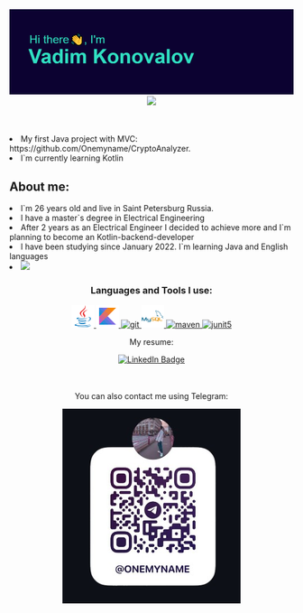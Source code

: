<body>

  
<img src="https://github.com/Onemyname/Onemyname/blob/becc44e0f7a7990bfb80f7d6a4a517c3353dbd22/header.png"/>
<div id="header" align="center">
  <img src="https://media.giphy.com/media/M9gbBd9nbDrOTu1Mqx/giphy.gif" width="100"/>
</div>
<br>
</br>

<p> 
  <li>My first Java project with MVC: https://github.com/Onemyname/CryptoAnalyzer.</li>
<li>I`m currently learning Kotlin</li>
  </p>
<h2> About me: </h2>

  <p> 
  <li>I`m 26 years old and live in Saint Petersburg Russia.</li>
  <li> I have a master`s degree in Electrical Engineering</li>
  <li> After 2 years as an Electrical Engineer I decided to achieve more and I`m planning to become an Kotlin-backend-developer </li>
  <li> I have been studying since January 2022. I`m learning Java and English languages </li>
  <li> <img src = "https://www.codewars.com/users/Onemyname/badges/small" </li>
  </p>

<h3 align="center">Languages and Tools I use:</h3>
<p align="center">
    <a href="https://www.java.com" target="_blank" rel="noreferrer"> <img src="https://raw.githubusercontent.com/devicons/devicon/master/icons/java/java-original.svg"    alt="java" width="40" height="40"/> </a>
    <a href ="https://kotlinlang.org" target="_blank" rel="noreferrer"> <img src ="https://github.com/Onemyname/Onemyname/blob/1717ae1bf6ce14a7c110c7092e2701570a3c57cd/icons8-kotlin-40.svg" alt="kotlin" width="40" height="40"/> </a>
    <a href="https://git-scm.com/" target="_blank" rel="noreferrer">
        <img src="https://www.vectorlogo.zone/logos/git-scm/git-scm-icon.svg" alt="git" width="40" height="40"/> </a>
    <a href="https://www.mysql.com/" target="_blank" rel="noreferrer"> <img src="https://raw.githubusercontent.com/devicons/devicon/master/icons/mysql/mysql-original-wordmark.svg" alt="mysql" width="40" height="40"/> </a>
    <a href="https://maven.apache.org/" target="_blank" rel="noreferrer"> <img src="https://upload.wikimedia.org/wikipedia/commons/5/52/Apache_Maven_logo.svg" alt="maven" width="170" height="40"/> </a>
    <a href="https://junit.org/junit5/"> <img src="https://camo.githubusercontent.com/abbaedce4b226ea68b0fd43521472b0b146d5ed57956116f69752f43e7ddd7d8/68747470733a2f2f6a756e69742e6f72672f6a756e6974352f6173736574732f696d672f6a756e6974352d6c6f676f2e706e67" alt="junit5" width="40" height="40"/> </a>
 
   </p>
    
<p align="center"> My resume:</p>
<div  align="center">
  <a href="https://www.linkedin.com/in/vadim-konovalov-3b3793230/">
    <img src="https://img.shields.io/badge/LinkedIn-blue?style=for-the-badge&logo=linkedin&logoColor=white" alt="LinkedIn Badge"/>
  </a>
</div>

<div align = "center">

  <br>
  </br>

  <p class = "text">You can also contact me using Telegram:</p>
  <a href=https://t.me/onemyname>
  <img src="https://github.com/Onemyname/Onemyname/blob/e822acd132efd26a1b664fa86a6bf2a2b8307b17/Githubteleg.jpg"></a>
  </div>





</body>



